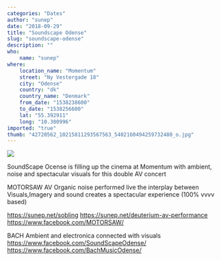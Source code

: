 ```yaml
---
categories: "Dates"
author: "sunep"
date: "2018-09-29"
title: "Soundscape Odense"
slug: "soundscape-odense"
description: ""
who: 
    name: "sunep"
where: 
    location_name: "Momentum"
    street: "Ny Vestergade 18"
    city: "Odense"
    country: "dk"
    country_name: "Denmark"
    from_date: "1538238600"
    to_date: "1538256600"
    lat: "55.392911"
    long: "10.380996"
imported: "true"
thumb: "42720562_10215811293567563_5402160494259732480_o.jpg"
---
```



![](42720562_10215811293567563_5402160494259732480_o.jpg) 

SoundScape Ocense is filling up the cinema at Momentum with ambient, noise and spectacular visuals for this double AV concert

MOTORSAW AV
Organic noise performed live the interplay between Visuals,Imagery and sound creates a spectacular experience (100% vvvv based)

https://sunep.net/sobling 
https://sunep.net/deuterium-av-performance
https://www.facebook.com/MOTORSAW/

BACH
Ambient and electronica connected with visuals
https://www.facebook.com/SoundScapeOdense/
https://www.facebook.com/BachMusicOdense/